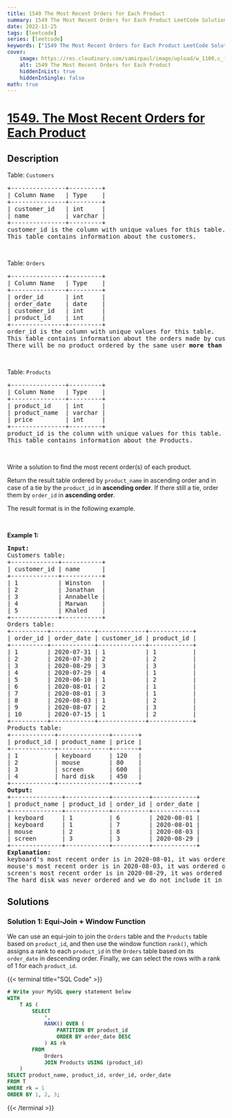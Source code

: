 ```yaml
---
title: 1549 The Most Recent Orders for Each Product
summary: 1549 The Most Recent Orders for Each Product LeetCode Solution Explained
date: 2022-11-25
tags: [leetcode]
series: [leetcode]
keywords: ["1549 The Most Recent Orders for Each Product LeetCode Solution Explained in all languages", "1549 The Most Recent Orders for Each Product", "LeetCode", "leetcode solution in Python3 C++ Java Go PHP Ruby Swift TypeScript Rust C# JavaScript C", "GeeksforGeeks", "InterviewBit", "Coding Ninjas", "HackerRank", "HackerEarth", "CodeChef", "TopCoder", "AlgoExpert", "freeCodeCamp", "Codeforces", "GitHub", "AtCoder", "Samir Paul"]
cover:
    image: https://res.cloudinary.com/samirpaul/image/upload/w_1100,c_fit,co_rgb:FFFFFF,l_text:Arial_75_bold:1549 The Most Recent Orders for Each Product - Solution Explained/problem-solving.webp
    alt: 1549 The Most Recent Orders for Each Product
    hiddenInList: true
    hiddenInSingle: false
math: true
---
```



# [1549. The Most Recent Orders for Each Product](https://leetcode.com/problems/the-most-recent-orders-for-each-product)


## Description

<p>Table: <code>Customers</code></p>

<pre>
+---------------+---------+
| Column Name   | Type    |
+---------------+---------+
| customer_id   | int     |
| name          | varchar |
+---------------+---------+
customer_id is the column with unique values for this table.
This table contains information about the customers.
</pre>

<p>&nbsp;</p>

<p>Table: <code>Orders</code></p>

<pre>
+---------------+---------+
| Column Name   | Type    |
+---------------+---------+
| order_id      | int     |
| order_date    | date    |
| customer_id   | int     |
| product_id    | int     |
+---------------+---------+
order_id is the column with unique values for this table.
This table contains information about the orders made by customer_id.
There will be no product ordered by the same user <strong>more than once</strong> in one day.</pre>

<p>&nbsp;</p>

<p>Table: <code>Products</code></p>

<pre>
+---------------+---------+
| Column Name   | Type    |
+---------------+---------+
| product_id    | int     |
| product_name  | varchar |
| price         | int     |
+---------------+---------+
product_id is the column with unique values for this table.
This table contains information about the Products.
</pre>

<p>&nbsp;</p>

<p>Write a solution to find the most recent order(s) of each product.</p>

<p>Return the result table ordered by <code>product_name</code> in ascending order and in case of a tie by the <code>product_id</code> in <strong>ascending order</strong>. If there still a tie, order them by <code>order_id</code> in <strong>ascending order</strong>.</p>

<p>The result format is in the following example.</p>

<p>&nbsp;</p>
<p><strong class="example">Example 1:</strong></p>

<pre>
<strong>Input:</strong> 
Customers table:
+-------------+-----------+
| customer_id | name      |
+-------------+-----------+
| 1           | Winston   |
| 2           | Jonathan  |
| 3           | Annabelle |
| 4           | Marwan    |
| 5           | Khaled    |
+-------------+-----------+
Orders table:
+----------+------------+-------------+------------+
| order_id | order_date | customer_id | product_id |
+----------+------------+-------------+------------+
| 1        | 2020-07-31 | 1           | 1          |
| 2        | 2020-07-30 | 2           | 2          |
| 3        | 2020-08-29 | 3           | 3          |
| 4        | 2020-07-29 | 4           | 1          |
| 5        | 2020-06-10 | 1           | 2          |
| 6        | 2020-08-01 | 2           | 1          |
| 7        | 2020-08-01 | 3           | 1          |
| 8        | 2020-08-03 | 1           | 2          |
| 9        | 2020-08-07 | 2           | 3          |
| 10       | 2020-07-15 | 1           | 2          |
+----------+------------+-------------+------------+
Products table:
+------------+--------------+-------+
| product_id | product_name | price |
+------------+--------------+-------+
| 1          | keyboard     | 120   |
| 2          | mouse        | 80    |
| 3          | screen       | 600   |
| 4          | hard disk    | 450   |
+------------+--------------+-------+
<strong>Output:</strong> 
+--------------+------------+----------+------------+
| product_name | product_id | order_id | order_date |
+--------------+------------+----------+------------+
| keyboard     | 1          | 6        | 2020-08-01 |
| keyboard     | 1          | 7        | 2020-08-01 |
| mouse        | 2          | 8        | 2020-08-03 |
| screen       | 3          | 3        | 2020-08-29 |
+--------------+------------+----------+------------+
<strong>Explanation:</strong> 
keyboard&#39;s most recent order is in 2020-08-01, it was ordered two times this day.
mouse&#39;s most recent order is in 2020-08-03, it was ordered only once this day.
screen&#39;s most recent order is in 2020-08-29, it was ordered only once this day.
The hard disk was never ordered and we do not include it in the result table.
</pre>

## Solutions

### Solution 1: Equi-Join + Window Function

We can use an equi-join to join the `Orders` table and the `Products` table based on `product_id`, and then use the window function `rank()`, which assigns a rank to each `product_id` in the `Orders` table based on its `order_date` in descending order. Finally, we can select the rows with a rank of $1$ for each `product_id`.

<!-- tabs:start -->

{{< terminal title="SQL Code" >}}
```sql
# Write your MySQL query statement below
WITH
    T AS (
        SELECT
            *,
            RANK() OVER (
                PARTITION BY product_id
                ORDER BY order_date DESC
            ) AS rk
        FROM
            Orders
            JOIN Products USING (product_id)
    )
SELECT product_name, product_id, order_id, order_date
FROM T
WHERE rk = 1
ORDER BY 1, 2, 3;
```
{{< /terminal >}}

<!-- tabs:end -->

<!-- end -->
